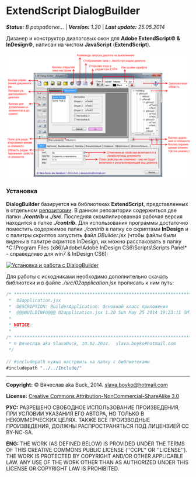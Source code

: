 # ExtendScript DialogBuilder
***Status:*** *В разработке...* | ***Version:*** *1.20* | ***Last update:*** *25.05.2014*

Дизанер и конструктор диалоговых окон для **Adobe ExtendScript© & InDesign©**, написан на чистом **JavaScript** (**ExtendScript**).

![src/doc/DBuilder_tutorial.png](src/doc/DBuilder_tutorial.png)

### Установка
**DialogBuilder** базируется на библиотеках **ExtendScript**, представленных в отдельном [репозитории](https://github.com/SlavaBuck/Includes). В данном репозитории содержиться две папки ***./contrib*** и ***./src***. Последняя скомпилированная рабочая версия находится в папке ***./contrib***. Для использования программы достаточно поместить содержимое папки *./contrib* в папку со скриптами **InDesign** и с палитры скриптов запустить файл *DBuilder.jsx* (чтобы файлы были видены в палитре скриптов InDesign, их можно расспаковать в папку *C:\Program Files (x86)\Adobe\Adobe InDesign CS6\Scripts\Scripts Panel\* - справедливо для win7 & InDesign CS6):

[![Установка и работа с DialogBuilder](https://i1.ytimg.com/vi/i6P0OuBvmqI/3.jpg?time=1401041885690)](http://youtu.be/i6P0OuBvmqI)

Для работы с исходниками необходимо дополнительно скачать библиотеки и в файле *./src/02application.jsx* прописать к ним путь:

```js
/* *************************************************************************
 *  02application.jsx
 *  DESCRIPTION: BuilderApplication: Основной класс приложения 
 *  @@@BUILDINFO@@@ 02application.jsx 1.20 Sun May 25 2014 19:23:11 GMT+0300
 * 
 * NOTICE: 
 * 
/* *************************************************************************
 * © Вячеслав aka SlavaBuck, 10.02.2014.  slava.boyko#hotmail.com
 */

// #includepath нужно настроить на папку с библиотеками
#includepath "../../Include/"
```


----------------------------------
**Copyright:** © Вячеслав aka Buck, 2014. <slava.boyko@hotmail.com>

**License:** [Creative Commons Attribution-NonCommercial-ShareAlike 3.0](http://creativecommons.org/licenses/by-nc-sa/3.0/)

**РУС:** РАЗРЕШЕНО СВОБОДНОЕ ИСПОЛЬЗОВАНИЕ ПРОИЗВЕДЕНИЯ, ПРИ УСЛОВИИ УКАЗАНИЯ ЕГО АВТОРА, НО ТОЛЬКО В НЕКОММЕРЧЕСКИХ ЦЕЛЯХ. ТАКЖЕ ВСЕ ПРОИЗВОДНЫЕ ПРОИЗВЕДЕНИЯ, ДОЛЖНЫ РАСПРОСТРАНЯТЬСЯ ПОД ЛИЦЕНЗИЕЙ CC BY-NC-SA.

**ENG:** THE WORK (AS DEFINED BELOW) IS PROVIDED UNDER THE TERMS OF THIS CREATIVE COMMONS PUBLIC LICENSE (''CCPL'' OR ''LICENSE''). THE WORK IS PROTECTED BY COPYRIGHT AND/OR OTHER APPLICABLE LAW. ANY USE OF THE WORK OTHER THAN AS AUTHORIZED UNDER THIS LICENSE OR COPYRIGHT LAW IS PROHIBITED.
